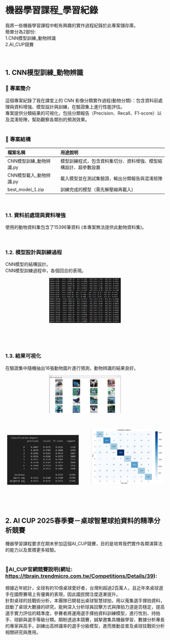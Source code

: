 # 機器學習課程_學習紀錄

我將一些機器學習課程中較有興趣的實作過程紀錄於此專案儲存庫。<br>
簡單分為2部份:<br>
1.CNN模型訓練_動物辨識<br>
2.AI_CUP競賽<br><br><br>

## 1. CNN模型訓練_動物辨識

### 📌 專案簡介<br>
這個專案紀錄了我在課堂上的 CNN 影像分類實作過程(動物分類)：包含資料前處理與資料增強、模型設計與訓練，在驗證集上進行性能評估。<br>
專案提供分類結果的可視化，包括分類報告（Precision、Recall、F1-score）以及混淆矩陣，幫助觀察各類別的預測效果。<br><br>

### 📂 專案結構
| 檔案名稱 | 用途說明 |
|:---|:---|
| CNN模型訓練_動物辨識.py| 模型訓練程式，包含資料集切分、資料增強、模型結構設計、超參數設置|
| CNN模型載入_動物辨識.py| 載入模型並在測試集驗證，輸出分類報告與混淆矩陣|
| best_model_1.zip | 訓練完成的模型（需先解壓縮再載入)|

<br>

### 1.1. 資料前處理與資料增強
使用的動物資料集包含了15396筆資料 (本專案無法提供此動物資料集)。<br><br><br>
### 1.2. 模型設計與訓練過程
CNN模型的結構設計。<br>
CNN模型訓練過程中，各個回合的表現。
<p align="center">
  <img src="CNN模型_實作過程/實作過程圖片/螢幕擷取畫面 2025-08-25 005335.png" width="45%" >
</p>
<br><br><br>

### 1.3. 結果可視化
在驗證集中隨機抽出16張動物圖片進行預測，動物辨識的結果良好。
<p align="center">
  <img src="CNN模型_實作過程/實作過程圖片/螢幕擷取畫面 2025-08-25 005407.png" width="45%">
</p>
<br>
<p align="center">
  <img src="CNN模型_實作過程/實作過程圖片/螢幕擷取畫面 2025-08-25 013814.png" width="45%" >&nbsp;&nbsp;&nbsp;&nbsp;&nbsp;&nbsp;&nbsp;&nbsp;&nbsp;
  <img src="CNN模型_實作過程/實作過程圖片/螢幕擷取畫面 2025-08-25 013827.png" width="45%">
</p>
<br><br><br>

## 2. AI CUP 2025春季賽－桌球智慧球拍資料的精準分析競賽
機器學習課程要求在期末參加這個AI_CUP競賽，目的是培育我們實作各類演算法的能力以及累積更多經驗。<br><br>


### 📌AI_CUP官網競賽說明(網址: https://tbrain.trendmicro.com.tw/Competitions/Details/39):<br>
根據近年統計，全球有約10億桌球愛好者，台灣則超過2百萬人，且近年來桌球選手在國際賽場上有優異的表現，因此國民關注度逐漸提升。<br>
針對桌球的技戰術分析，本團隊已開發出桌球智慧球拍，用以蒐集選手揮拍資料，啟動了桌球大數據的研究，能夠深入分析球員回擊方式與揮拍力道是否穩定，提高選手實力評估的精準度，參賽者將運用選手揮拍資料訓練模型，進行性別、持拍手、球齡與選手等級分類。期盼透過本競賽，誠摯邀集具機器學習、數據分析專長的專家與高手，訓練出高辨識率的選手分級模型，進而推動並普及桌球技戰術分析相關研究與應用。
